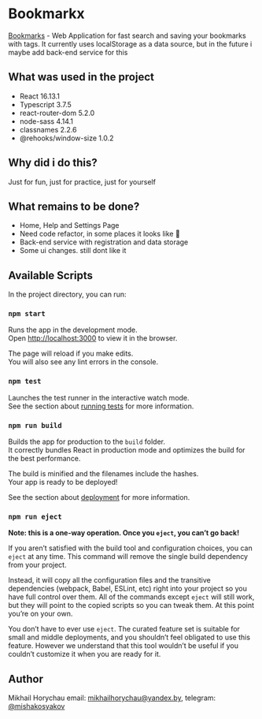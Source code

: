 # Bookmarkx
> 
[Bookmarks](https://bookmarkx.netlify.app/) - Web Application for fast search and saving your bookmarks with tags.
It currently uses localStorage as a data source, but in the future i maybe add back-end service for this


## What was used in the project
* React 16.13.1
* Typescript 3.7.5
* react-router-dom 5.2.0
* node-sass 4.14.1
* classnames 2.2.6
* @rehooks/window-size 1.0.2

## Why did i do this?
Just for fun, just for practice, just for yourself

## What remains to be done?
* Home, Help and Settings Page
* Need code refactor, in some places it looks like :shit:
* Back-end service with registration and data storage
* Some ui changes. still dont like it

## Available Scripts

In the project directory, you can run:

### `npm start`

Runs the app in the development mode.<br />
Open [http://localhost:3000](http://localhost:3000) to view it in the browser.

The page will reload if you make edits.<br />
You will also see any lint errors in the console.

### `npm test`

Launches the test runner in the interactive watch mode.<br />
See the section about [running tests](https://facebook.github.io/create-react-app/docs/running-tests) for more information.

### `npm run build`

Builds the app for production to the `build` folder.<br />
It correctly bundles React in production mode and optimizes the build for the best performance.

The build is minified and the filenames include the hashes.<br />
Your app is ready to be deployed!

See the section about [deployment](https://facebook.github.io/create-react-app/docs/deployment) for more information.

### `npm run eject`

**Note: this is a one-way operation. Once you `eject`, you can’t go back!**

If you aren’t satisfied with the build tool and configuration choices, you can `eject` at any time. This command will remove the single build dependency from your project.

Instead, it will copy all the configuration files and the transitive dependencies (webpack, Babel, ESLint, etc) right into your project so you have full control over them. All of the commands except `eject` will still work, but they will point to the copied scripts so you can tweak them. At this point you’re on your own.

You don’t have to ever use `eject`. The curated feature set is suitable for small and middle deployments, and you shouldn’t feel obligated to use this feature. However we understand that this tool wouldn’t be useful if you couldn’t customize it when you are ready for it.

## Author 

Mikhail Horychau email: mikhailhorychau@yandex.by, telegram: [@mishakosyakov](https://t.me/mishakosyakov)
